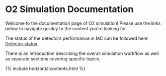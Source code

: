 # O2 Simulation Documentation

Welcome to the documentation page of O2 simulation! Please use the links below to navigate quickly to the content you're looking for.

The status of the detectors performance in MC can be followed here [Detector status](https://codimd.web.cern.ch/gd7dbsjnQYC730WxnqJjPQ)

There is an introduction describing the overall simulation workflow as well as separate sections covering specific topics.

{% include horizontalcontents.html %}
